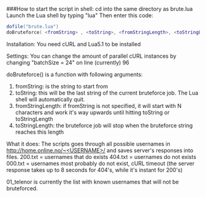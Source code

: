 ###How to start the script in shell:
cd into the same directory as brute.lua
Launch the Lua shell by typing "lua"
Then enter this code:
```lua
dofile("brute.lua")
doBruteforce( <fromString> , <toString>, <fromStringLength>, <toStringLength>)
```

Installation:
You need cURL and Lua5.1 to be installed

Settings:
You can change the amount of parallel cURL instances by changing "batchSize = 24" on line (currently) 96

doBruteforce() is a function with following arguments:
1) fromString: is the string to start from
2) toString: this will be the last string of the current bruteforce job. The Lua shell will automatically quit.
3) fromStringLength:	if fromString is not specified, it will start with N characters and work it's way upwards until hitting toString or toStringLength
4) toStringLength:	the bruteforce job will stop when the bruteforce string reaches this length

What it does:
The scripts goes through all possible usernames in http://home.online.no/~<USERNAME>/ and saves server's responses into files.
200.txt	= usernames that do exists
404.txt	= usernames do not exists
000.txt = usernames most probably do not exist, cURL timeout (the server response takes up to 8 seconds for 404's, while it's instant for 200's)

01_telenor is currently the list with known usernames that will not be bruteforced.
